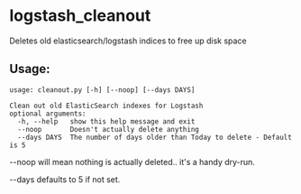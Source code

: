 logstash_cleanout
=================

Deletes old elasticsearch/logstash indices to free up disk space

Usage:
------
    usage: cleanout.py [-h] [--noop] [--days DAYS]
    
    Clean out old ElasticSearch indexes for Logstash
    optional arguments:
      -h, --help   show this help message and exit
      --noop       Doesn't actually delete anything
      --days DAYS  The number of days older than Today to delete - Default is 5
      

--noop will mean nothing is actually deleted.. it's a handy dry-run.

--days defaults to 5 if not set.

